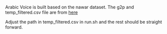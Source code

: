 Arabic Voice is built based on the nawar dataset. The g2p and temp_filtered.csv file are from [here](https://github.com/youssefsharief/arabic-tacotron-tts)

Adjust the path in temp_filtered.csv in run.sh and the rest should be straight forward.
